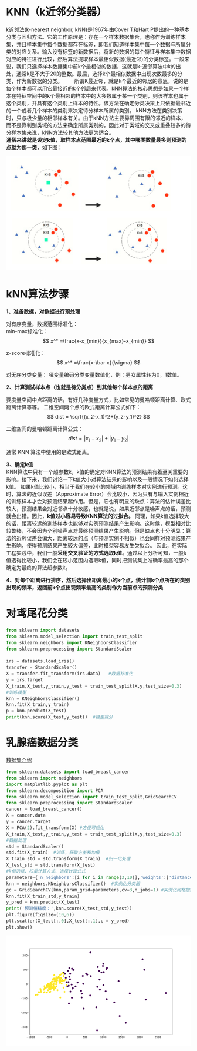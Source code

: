 # KNN（k近邻分类器）   
k近邻法(k-nearest neighbor, kNN)是1967年由Cover T和Hart P提出的一种基本分类与回归方法。它的工作原理是：存在一个样本数据集合，也称作为训练样本集，并且样本集中每个数据都存在标签，即我们知道样本集中每一个数据与所属分类的对应关系。输入没有标签的新数据后，将新的数据的每个特征与样本集中数据对应的特征进行比较，然后算法提取样本最相似数据(最近邻)的分类标签。一般来说，我们只选择样本数据集中前k个最相似的数据，这就是k-近邻算法中k的出处，通常k是不大于20的整数。最后，选择k个最相似数据中出现次数最多的分类，作为新数据的分类。
　　所谓K最近邻，就是k个最近的邻居的意思，说的是每个样本都可以用它最接近的k个邻居来代表。kNN算法的核心思想是如果一个样本在特征空间中的k个最相邻的样本中的大多数属于某一个类别，则该样本也属于这个类别，并具有这个类别上样本的特性。该方法在确定分类决策上只依据最邻近的一个或者几个样本的类别来决定待分样本所属的类别。 kNN方法在类别决策时，只与极少量的相邻样本有关。由于kNN方法主要靠周围有限的邻近的样本，而不是靠判别类域的方法来确定所属类别的，因此对于类域的交叉或重叠较多的待分样本集来说，kNN方法较其他方法更为适合。    
**通俗来讲就是设定k值，取样本点范围最近的k个点，其中哪类数量最多则预测的点就为那一类**，如下图：

![](image/knn1.png) 

# kNN算法步骤    
**1、准备数据，对数据进行预处理**

对有序变量，数据范围标准化：    
min-max标准化：   
$$
x^* =\frac{x-x_{min}}{x_{max}-x_{min}} 
$$

z-score标准化：
$$
x^* =\frac{x-\bar x}{\sigma}
$$

对无序分类变量：
哑变量编码分类变量数值化，例：男女属性转为0，1数值。

**2、计算测试样本点（也就是待分类点）到其他每个样本点的距离**

要度量空间中点距离的话，有好几种度量方式，比如常见的曼哈顿距离计算、欧式距离计算等等。
二维空间两个点的欧式距离计算公式如下：
$$
dist = \sqrt{(x_2-x_1)^2+(y_2-y_1)^2}
$$

二维空间的曼哈顿距离计算公式：
$$
dist = |x_1-x_2|+|y_1-y_2|
$$

通常 KNN 算法中使用的是欧式距离。

**3、确定k值**    
KNN算法中只有一个超参数k，k值的确定对KNN算法的预测结果有着至关重要的影响。接下来，我们讨论一下k值大小对算法结果的影响以及一般情况下如何选择k值。
如果k值比较小，相当于我们在较小的领域内训练样本对实例进行预测。这时，算法的近似误差（Approximate Error）会比较小，因为只有与输入实例相近的训练样本才会对预测结果起作用。但是，它也有明显的缺点：算法的估计误差比较大，预测结果会对近邻点十分敏感，也就是说，如果近邻点是噪声点的话，预测就会出错。因此，**k值过小容易导致KNN算法的过拟合。**
同理，如果k值选择较大的话，距离较远的训练样本也能够对实例预测结果产生影响。这时候，模型相对比较鲁棒，不会因为个别噪声点对最终预测结果产生影响。但是缺点也十分明显：算法的近邻误差会偏大，距离较远的点（与预测实例不相似）也会同样对预测结果产生影响，使得预测结果产生较大偏差，此时模型容易发生欠拟合。
因此，在实际工程实践中，我们一般**采用交叉验证的方式选取k值**。通过以上分析可知，一般k值选得比较小，我们会在较小范围内选取k值，同时把测试集上准确率最高的那个确定为最终的算法超参数k。

**4、对每个距离进行排序，然后选择出距离最小的k个点，统计前k个点所在的类别出现的频率，返回前k个点出现频率最高的类别作为当前点的预测分类**

# 对鸢尾花分类
```python
from sklearn import datasets
from sklearn.model_selection import train_test_split
from sklearn.neighbors import KNeighborsClassifier
from sklearn.preprocessing import StandardScaler

irs = datasets.load_iris()
transfer = StandardScaler()
X = transfer.fit_transform(irs.data)   #数据标准化
y = irs.target
X_train,X_test,y_train,y_test = train_test_split(X,y,test_size=0.3)
#训练模型
knn = KNeighborsClassifier()
knn.fit(X_train,y_train)
p = knn.predict(X_test)
print(knn.score(X_test,y_test))  #模型得分
```

# 乳腺癌数据分类
[数据集介绍](https://blog.csdn.net/m0_54510474/article/details/124581706)  

```python
from sklearn.datasets import load_breast_cancer
from sklearn import neighbors
import matplotlib.pyplot as plt
from sklearn.decomposition import PCA
from sklearn.model_selection import train_test_split,GridSearchCV
from sklearn.preprocessing import StandardScaler
cancer = load_breast_cancer()
X = cancer.data
y = cancer.target
X = PCA(2).fit_transform(X) #方便可视化
X_train,X_test,y_train,y_test = train_test_split(X,y,test_size=0.3)
#数据处理
std = StandardScaler()
std.fit(X_train)  #训练，获取方差和均值
X_train_std = std.transform(X_train)  #归一化处理
X_test_std = std.transform(X_test)
#k值选择、权重计算方式、选择计算公式
parameters={'n_neighbors':[i for i in range(3,10)],'weights':['distance','uniform'],'p':[i for i in range(1,6)]}
knn = neighbors.KNeighborsClassifier()  #实例化分类器
gc = GridSearchCV(knn,param_grid=parameters,cv=3,n_jobs=1) #实例化网格搜素交叉验证  
knn.fit(X_train_std,y_train)
y_pred = knn.predict(X_test)
print('预测值精度：',knn.score(X_test_std,y_test))
plt.figure(figsize=(10,6))
plt.scatter(X_test[:,0],X_test[:,1],c = y_pred)
plt.show()
```
![](image\knn2.png)